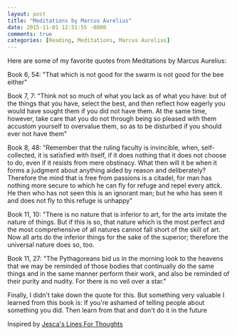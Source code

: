 ```yaml
---
layout: post
title: "Meditations by Marcus Aurelius"
date: 2015-11-01 12:51:55 -0800
comments: true
categories: [Reading, Meditations, Marcus Aurelius]
---
```


Here are some of my favorite quotes from Meditations by Marcus Aurelius:

Book 6, 54: "That which is not good for the swarm is not good for the bee either"

Book 7, 7: "Think not so much of what you lack as of what you have: but of the things that you have, select the best, and then reflect how eagerly you would have sought them if you did not have them. At the same time, however, take care that you do not through being so pleased with them accustom yourself to overvalue them, so as to be disturbed if you should ever not have them"

Book 8, 48: "Remember that the ruling faculty is invincible, when, self-collected, it is satisfied with itself, if it does nothing that it does not choose to do, even if it resists from mere obstinacy. What then will it be when it forms a judgment about anything aided by reason and deliberately? Therefore the mind that is free from passions is a citadel, for man has nothing more secure to which he can fly for refuge and repel every attck. He then who has not seen this is an ignorant man; but he who has seen it and does not fly to this refuge is unhappy"

Book 11, 10: "There is no nature that is inferior to art, for the arts imitate the nature of things. But if this is so, that nature which is the most perfect and the most comprehensive of all natures cannot fall short of the skill of art. Now all arts do the inferior things for the sake of the superior; therefore the universal nature does so, too.

Book 11, 27: "The Pythagoreans bid us in the morning look to the heavens that we may be reminded of those bodies that continually do the same things and in the same manner perform their work, and also be reminded of their purity and nudity. For there is no veil over a star."

Finally, I didn't take down the quote for this. But something very valuable I learned from this book is: If you're ashamed of telling people about something you did. Then learn from that and don't do it in the future

Inspired by [Jesca's Lines For Thoughts](https://linesforthoughts.wordpress.com/)
